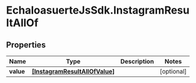 # EchaloasuerteJsSdk.InstagramResultAllOf

## Properties

Name | Type | Description | Notes
------------ | ------------- | ------------- | -------------
**value** | [**[InstagramResultAllOfValue]**](InstagramResultAllOfValue.md) |  | [optional] 



